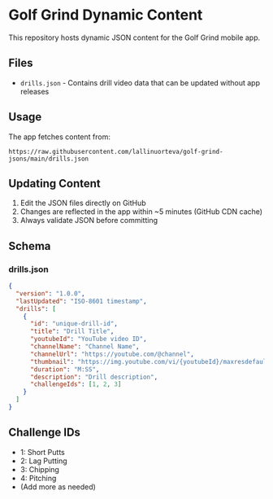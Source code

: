 # Golf Grind Dynamic Content

This repository hosts dynamic JSON content for the Golf Grind mobile app.

## Files

- `drills.json` - Contains drill video data that can be updated without app releases

## Usage

The app fetches content from:
```
https://raw.githubusercontent.com/lallinuorteva/golf-grind-jsons/main/drills.json
```

## Updating Content

1. Edit the JSON files directly on GitHub
2. Changes are reflected in the app within ~5 minutes (GitHub CDN cache)
3. Always validate JSON before committing

## Schema

### drills.json
```json
{
  "version": "1.0.0",
  "lastUpdated": "ISO-8601 timestamp",
  "drills": [
    {
      "id": "unique-drill-id",
      "title": "Drill Title",
      "youtubeId": "YouTube video ID",
      "channelName": "Channel Name",
      "channelUrl": "https://youtube.com/@channel",
      "thumbnail": "https://img.youtube.com/vi/{youtubeId}/maxresdefault.jpg",
      "duration": "M:SS",
      "description": "Drill description",
      "challengeIds": [1, 2, 3]
    }
  ]
}
```

## Challenge IDs

- 1: Short Putts
- 2: Lag Putting  
- 3: Chipping
- 4: Pitching
- (Add more as needed)
